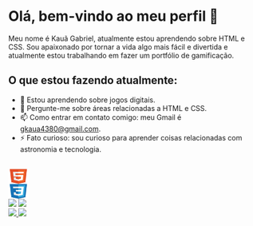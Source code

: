 # Olá, bem-vindo ao meu perfil 👋

Meu nome é Kauã Gabriel, atualmente estou aprendendo sobre HTML e CSS. Sou apaixonado por tornar a vida algo mais fácil e divertida e atualmente estou trabalhando em fazer um portfólio de gamificação.

## O que estou fazendo atualmente:
- 🌱 Estou aprendendo sobre jogos digitais.
- 💬 Pergunte-me sobre áreas relacionadas a HTML e CSS.
- 📫 Como entrar em contato comigo: meu Gmail é gkaua4380@gmail.com.
- ⚡ Fato curioso: sou curioso para aprender coisas relacionadas com astronomia e tecnologia.

<!--https://minhas linguagens.dev/-->
<div style="display: inline_block"><br>
  <img align="center" alt="kauã-HTML" height="30" width="40" src="https://raw.githubusercontent.com/devicons/devicon/master/icons/html5/html5-original.svg">
 <br> <img align="center" alt="kauã-CSS" height="30" width="40" src="https://raw.githubusercontent.com/devicons/devicon/master/icons/css3/css3-original.svg">
  </br>
  
 <!--https://minhas redes sociais.dev/-->
<div> 
  <a href="https://www.instagram.com/kaa_gab?igsh=MmZnbjV3a3oxdjlw" target="_blank"><img src="https://img.shields.io/badge/-Instagram-%23E4405F?style=for-the-badge&logo=instagram&logoColor=white" target="_blank"></a>
  <a href="https://www.linkedin.com/in/kau%C3%A3-gabriel-227b0825b/" target="_blank"><img src="https://img.shields.io/badge/-LinkedIn-%230077B5?style=for-the-badge&logo=linkedin&logoColor=white" target="_blank"></a> 
</div>

<!--https://grafico.dev/-->
<div>
  <a href="https://github.com/felipe-tneves">
  <img height="180em" src="https://github-readme-stats.vercel.app/api?username=kaua-gabriel&show_icons=true&theme=dark&include_all_commits=true&count_private=true"/>
  <img height="180em" src="https://github-readme-stats.vercel.app/api/top-langs/?username=kaua-gabriels&layout=compact&langs_count=7&theme=dark"/>
</div>
